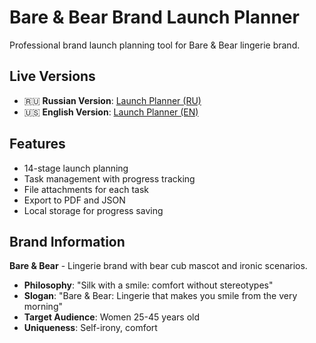 # Bare & Bear Brand Launch Planner

Professional brand launch planning tool for Bare & Bear lingerie brand.

## Live Versions

- 🇷🇺 **Russian Version**: [Launch Planner (RU)](https://palagina00.github.io/bare-bear-planner/)
- 🇺🇸 **English Version**: [Launch Planner (EN)](https://palagina00.github.io/bare-bear-planner/eng/)

## Features

- 14-stage launch planning
- Task management with progress tracking
- File attachments for each task
- Export to PDF and JSON
- Local storage for progress saving

## Brand Information

**Bare & Bear** - Lingerie brand with bear cub mascot and ironic scenarios.

- **Philosophy**: "Silk with a smile: comfort without stereotypes"
- **Slogan**: "Bare & Bear: Lingerie that makes you smile from the very morning"
- **Target Audience**: Women 25-45 years old
- **Uniqueness**: Self-irony, comfort
